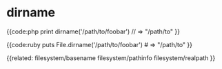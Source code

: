 # dirname

{{code:php
    print dirname('/path/to/foobar')
    // => "/path/to"
}}

{{code:ruby
    puts File.dirname('/path/to/foobar')
    # => "/path/to"
}}


{{related:
    filesystem/basename
    filesystem/pathinfo
    filesystem/realpath
}}
